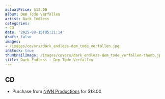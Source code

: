 ```yaml
---
actualPrice: $13.00
album: Dem Tode Verfallen
artist: Dark Endless
categories:
- CD
date: '2025-08-15T05:21:14'
draft: false
images:
- /images/covers/dark_endless-dem_tode_verfallen.jpg
inStock: true
thumbnailImage: /images/covers/dark_endless-dem_tode_verfallen-thumb.jpg
title: Dark Endless - Dem Tode Verfallen
---
```


## CD
* Purchase from [NWN Productions](http://shop.nwnprod.com/index.php?route=product/product&path=93&product_id=55544&sort=pd.name&order=ASC) for $13.00
